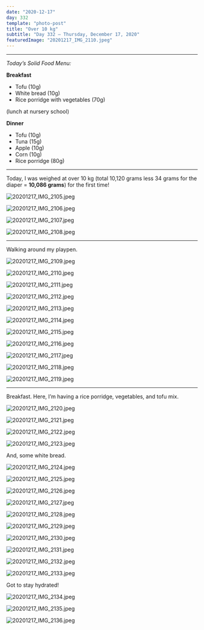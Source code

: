 ```yaml
---
date: "2020-12-17"
day: 332
template: "photo-post"
title: "Over 10 kg"
subtitle: "Day 332 – Thursday, December 17, 2020"
featuredImage: "20201217_IMG_2110.jpeg"
---
```


<hr />

_Today’s Solid Food Menu:_

**Breakfast**

- Tofu (10g)
- White bread (10g)
- Rice porridge with vegetables (70g)

(lunch at nursery school)

**Dinner**

- Tofu (10g)
- Tuna (15g)
- Apple (10g)
- Corn (10g)
- Rice porridge (80g)

<hr />

Today, I was weighed at over 10 kg (total 10,120 grams less 34 grams for the diaper = **10,086 grams**) for the first time!

![20201217_IMG_2105.jpeg](20201217_IMG_2105.jpeg)

![20201217_IMG_2106.jpeg](20201217_IMG_2106.jpeg)

![20201217_IMG_2107.jpeg](20201217_IMG_2107.jpeg)

![20201217_IMG_2108.jpeg](20201217_IMG_2108.jpeg)

<hr />

Walking around my playpen.

![20201217_IMG_2109.jpeg](20201217_IMG_2109.jpeg)

![20201217_IMG_2110.jpeg](20201217_IMG_2110.jpeg)

![20201217_IMG_2111.jpeg](20201217_IMG_2111.jpeg)

![20201217_IMG_2112.jpeg](20201217_IMG_2112.jpeg)

![20201217_IMG_2113.jpeg](20201217_IMG_2113.jpeg)

![20201217_IMG_2114.jpeg](20201217_IMG_2114.jpeg)

![20201217_IMG_2115.jpeg](20201217_IMG_2115.jpeg)

![20201217_IMG_2116.jpeg](20201217_IMG_2116.jpeg)

![20201217_IMG_2117.jpeg](20201217_IMG_2117.jpeg)

![20201217_IMG_2118.jpeg](20201217_IMG_2118.jpeg)

![20201217_IMG_2119.jpeg](20201217_IMG_2119.jpeg)

<hr />

Breakfast. Here, I’m having a rice porridge, vegetables, and tofu mix.

![20201217_IMG_2120.jpeg](20201217_IMG_2120.jpeg)

![20201217_IMG_2121.jpeg](20201217_IMG_2121.jpeg)

![20201217_IMG_2122.jpeg](20201217_IMG_2122.jpeg)

![20201217_IMG_2123.jpeg](20201217_IMG_2123.jpeg)

And, some white bread.

![20201217_IMG_2124.jpeg](20201217_IMG_2124.jpeg)

![20201217_IMG_2125.jpeg](20201217_IMG_2125.jpeg)

![20201217_IMG_2126.jpeg](20201217_IMG_2126.jpeg)

![20201217_IMG_2127.jpeg](20201217_IMG_2127.jpeg)

![20201217_IMG_2128.jpeg](20201217_IMG_2128.jpeg)

![20201217_IMG_2129.jpeg](20201217_IMG_2129.jpeg)

![20201217_IMG_2130.jpeg](20201217_IMG_2130.jpeg)

![20201217_IMG_2131.jpeg](20201217_IMG_2131.jpeg)

![20201217_IMG_2132.jpeg](20201217_IMG_2132.jpeg)

![20201217_IMG_2133.jpeg](20201217_IMG_2133.jpeg)

Got to stay hydrated!

![20201217_IMG_2134.jpeg](20201217_IMG_2134.jpeg)

![20201217_IMG_2135.jpeg](20201217_IMG_2135.jpeg)

![20201217_IMG_2136.jpeg](20201217_IMG_2136.jpeg)
